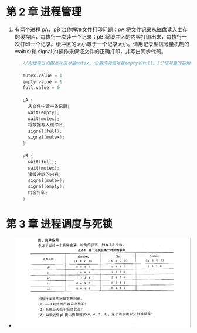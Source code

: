 # 第 2 章 进程管理

1. 有两个进程 pA、pB 合作解决文件打印问题：pA 将文件记录从磁盘读入主存的缓存区，每执行一次读一个记录；pB 将缓冲区的内容打印出来，每执行一次打印一个记录。缓冲区的大小等于一个记录大小。请用记录型信号量机制的 wait(s)和 signal(s)操作来保证文件的正确打印，并写出同步代码。

   ```c
      //为缓存区设置互斥信号量mutex, 设置资源信号量empty和full。3个信号量的初始值如下：

      mutex.value = 1
      empty.value = 1
      full.value = 0

      pA {
        从文件中读一条记录;
        wait(empty);
        wait(mutex);
        将数据写入缓冲区;
        signal(full);
        signal(mutex);
      }

      pB {
        wait(full);
        wait(mutex);
        读缓冲区的内容;
        signal(mutex);
        signal(empty);
        内容打印;
      }
   ```

# 第 3 章 进程调度与死锁
- ![image](./assets/4.png)